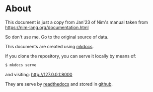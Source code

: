 # About
This document is just a copy from Jan'23 of Nim's manual taken from https://nim-lang.org/documentation.html

So don't use me. Go to the original source of data.


This documents are created using [mkdocs](https://www.mkdocs.org/).

If you clone the repository, you can serve it locally by means of:
```bash
$ mkdocs serve
```
and visiting: http://127.0.0.1:8000

They are serve by [readthedocs](https://readthedocs.org/) and stored in [github](https://github.com).

